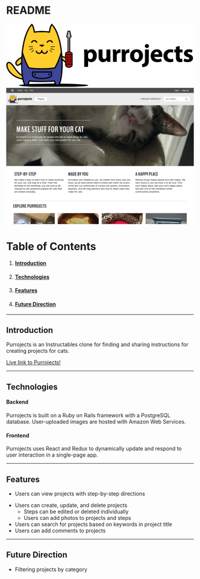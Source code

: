# README

![purrojects logo](https://github.com/sparklerfish/purrojects/blob/master/app/assets/images/purrojects_sized.png?raw=true "Purrojects Logo")
![purrojects logo](https://github.com/sparklerfish/purrojects/blob/master/app/assets/images/screenshots/main.png "Purrojects Logo")


# Table of Contents
1. #### [Introduction](https://github.com/sparklerfish/purrojects#introduction-1)
2. #### [Technologies](https://github.com/sparklerfish/purrojects#technologies-1)
3. #### [Features](https://github.com/sparklerfish/purrojects#features-1)
4. #### [Future Direction](https://github.com/sparklerfish/purrojects#future-direction-1)

---

## Introduction
Purrojects is an Instructables clone for finding and sharing instructions for creating projects for cats.

[Live link to Purrojects!](https://purrojects.herokuapp.com)

---

## Technologies
#### Backend
Purrojects is built on a Ruby on Rails framework with a PostgreSQL database.
User-uploaded images are hosted with Amazon Web Services.

#### Frontend
Purrojects uses React and Redux to dynamically update and respond to user interaction in a single-page app.

---

## Features
* Users can view projects with step-by-step directions
<!-- ![](https://github.com/sparklerfish/purrojects/blob/master/app/assets/images/purrojects_sized.png?raw=true "Purrojects Logo") -->
* Users can create, update, and delete projects
  * Steps can be edited or deleted individually
  * Users can add photos to projects and steps
* Users can search for projects based on keywords in project title
* Users can add comments to projects

---

## Future Direction
* Filtering projects by category